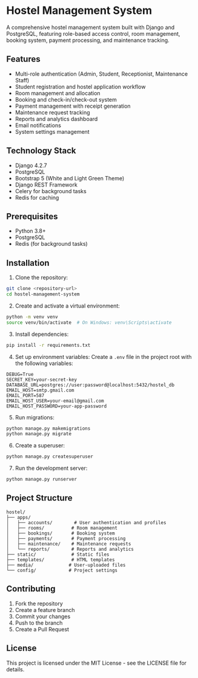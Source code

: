 # Hostel Management System

A comprehensive hostel management system built with Django and PostgreSQL, featuring role-based access control, room management, booking system, payment processing, and maintenance tracking.

## Features

- Multi-role authentication (Admin, Student, Receptionist, Maintenance Staff)
- Student registration and hostel application workflow
- Room management and allocation
- Booking and check-in/check-out system
- Payment management with receipt generation
- Maintenance request tracking
- Reports and analytics dashboard
- Email notifications
- System settings management

## Technology Stack

- Django 4.2.7
- PostgreSQL
- Bootstrap 5 (White and Light Green Theme)
- Django REST Framework
- Celery for background tasks
- Redis for caching

## Prerequisites

- Python 3.8+
- PostgreSQL
- Redis (for background tasks)

## Installation

1. Clone the repository:
```bash
git clone <repository-url>
cd hostel-management-system
```

2. Create and activate a virtual environment:
```bash
python -m venv venv
source venv/bin/activate  # On Windows: venv\Scripts\activate
```

3. Install dependencies:
```bash
pip install -r requirements.txt
```

4. Set up environment variables:
Create a `.env` file in the project root with the following variables:
```
DEBUG=True
SECRET_KEY=your-secret-key
DATABASE_URL=postgres://user:password@localhost:5432/hostel_db
EMAIL_HOST=smtp.gmail.com
EMAIL_PORT=587
EMAIL_HOST_USER=your-email@gmail.com
EMAIL_HOST_PASSWORD=your-app-password
```

5. Run migrations:
```bash
python manage.py makemigrations
python manage.py migrate
```

6. Create a superuser:
```bash
python manage.py createsuperuser
```

7. Run the development server:
```bash
python manage.py runserver
```

## Project Structure

```
hostel/
├── apps/
│   ├── accounts/        # User authentication and profiles
│   ├── rooms/          # Room management
│   ├── bookings/       # Booking system
│   ├── payments/       # Payment processing
│   ├── maintenance/    # Maintenance requests
│   └── reports/        # Reports and analytics
├── static/             # Static files
├── templates/          # HTML templates
├── media/             # User-uploaded files
└── config/            # Project settings
```

## Contributing

1. Fork the repository
2. Create a feature branch
3. Commit your changes
4. Push to the branch
5. Create a Pull Request

## License

This project is licensed under the MIT License - see the LICENSE file for details. 